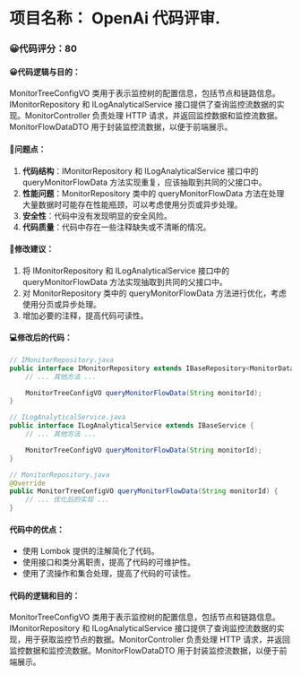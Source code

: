 # 项目名称： OpenAi 代码评审.

### 😀代码评分：80
#### 😀代码逻辑与目的：
MonitorTreeConfigVO 类用于表示监控树的配置信息，包括节点和链路信息。IMonitorRepository 和 ILogAnalyticalService 接口提供了查询监控流数据的实现。MonitorController 负责处理 HTTP 请求，并返回监控数据和监控流数据。MonitorFlowDataDTO 用于封装监控流数据，以便于前端展示。

#### 🤔问题点：
1. **代码结构**：IMonitorRepository 和 ILogAnalyticalService 接口中的 queryMonitorFlowData 方法实现重复，应该抽取到共同的父接口中。
2. **性能问题**：MonitorRepository 类中的 queryMonitorFlowData 方法在处理大量数据时可能存在性能瓶颈，可以考虑使用分页或异步处理。
3. **安全性**：代码中没有发现明显的安全风险。
4. **代码质量**：代码中存在一些注释缺失或不清晰的情况。

#### 🎯修改建议：
1. 将 IMonitorRepository 和 ILogAnalyticalService 接口中的 queryMonitorFlowData 方法实现抽取到共同的父接口中。
2. 对 MonitorRepository 类中的 queryMonitorFlowData 方法进行优化，考虑使用分页或异步处理。
3. 增加必要的注释，提高代码可读性。

#### 💻修改后的代码：
```java
// IMonitorRepository.java
public interface IMonitorRepository extends IBaseRepository<MonitorDataEntity, Long> {
    // ... 其他方法 ...

    MonitorTreeConfigVO queryMonitorFlowData(String monitorId);
}

// ILogAnalyticalService.java
public interface ILogAnalyticalService extends IBaseService {
    // ... 其他方法 ...

    MonitorTreeConfigVO queryMonitorFlowData(String monitorId);
}

// MonitorRepository.java
@Override
public MonitorTreeConfigVO queryMonitorFlowData(String monitorId) {
    // ... 优化后的实现 ...
}
```

#### 代码中的优点：
- 使用 Lombok 提供的注解简化了代码。
- 使用接口和类分离职责，提高了代码的可维护性。
- 使用了流操作和集合处理，提高了代码的可读性。

#### 代码的逻辑和目的：
MonitorTreeConfigVO 类用于表示监控树的配置信息，包括节点和链路信息。IMonitorRepository 和 ILogAnalyticalService 接口提供了查询监控流数据的实现，用于获取监控节点的数据。MonitorController 负责处理 HTTP 请求，并返回监控数据和监控流数据。MonitorFlowDataDTO 用于封装监控流数据，以便于前端展示。
